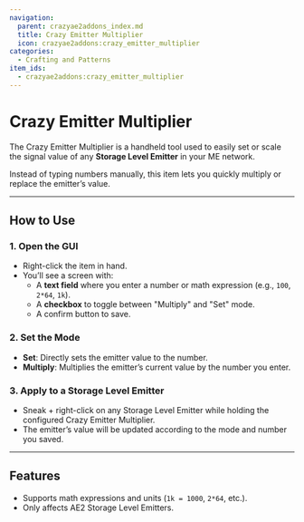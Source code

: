 ```yaml
---
navigation:
  parent: crazyae2addons_index.md
  title: Crazy Emitter Multiplier
  icon: crazyae2addons:crazy_emitter_multiplier
categories:
  - Crafting and Patterns
item_ids:
  - crazyae2addons:crazy_emitter_multiplier
---
```


# Crazy Emitter Multiplier

<ItemImage id="crazyae2addons:crazy_emitter_multiplier" scale="4"></ItemImage>

The Crazy Emitter Multiplier is a handheld tool used to easily set or scale the signal value of any **Storage Level Emitter** in your ME network.

Instead of typing numbers manually, this item lets you quickly multiply or replace the emitter’s value.

---

## How to Use

### 1. Open the GUI
- Right-click the item in hand.
- You’ll see a screen with:
    - A **text field** where you enter a number or math expression (e.g., `100`, `2*64`, `1k`).
    - A **checkbox** to toggle between "Multiply" and "Set" mode.
    - A confirm button to save.

### 2. Set the Mode
- **Set**: Directly sets the emitter value to the number.
- **Multiply**: Multiplies the emitter’s current value by the number you enter.

### 3. Apply to a Storage Level Emitter
- Sneak + right-click on any Storage Level Emitter while holding the configured Crazy Emitter Multiplier.
- The emitter’s value will be updated according to the mode and number you saved.

---

## Features

- Supports math expressions and units (`1k = 1000`, `2*64`, etc.).
- Only affects AE2 Storage Level Emitters.